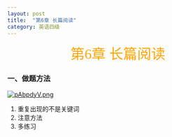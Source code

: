 ```yaml
---
layout: post
title:  "第6章 长篇阅读"
category: 英语四级
---
```


<center><font face = "楷体" size = 6 color = orange>第6章 长篇阅读</font></center>

### 一、做题方法
[![pAbpdyV.png](https://s21.ax1x.com/2024/12/11/pAbpdyV.png)](https://imgse.com/i/pAbpdyV)

1. 重复出现的不是关键词
2. 注意方法
3. 多练习